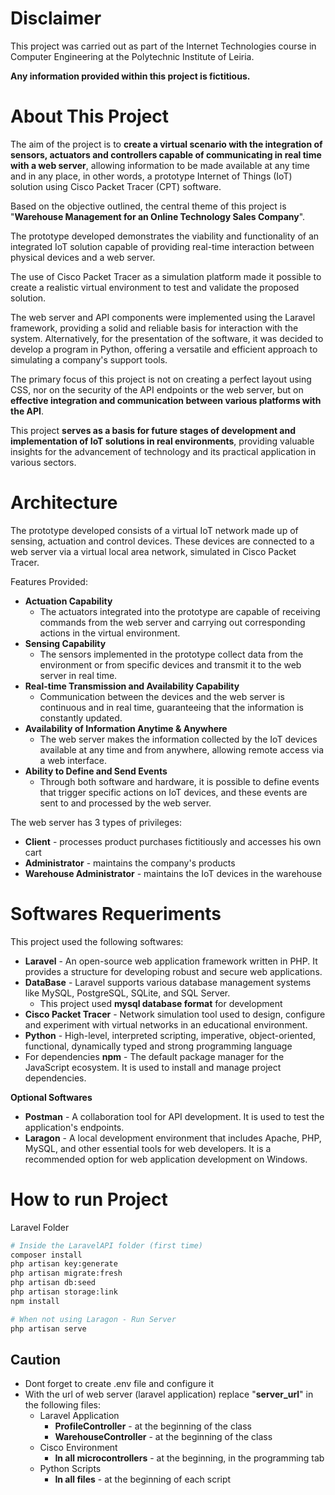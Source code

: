# Disclaimer

This project was carried out as part of the Internet Technologies course in Computer Engineering at the Polytechnic Institute of Leiria.

**Any information provided within this project is fictitious.**

# About This Project

The aim of the project is to **create a virtual scenario with the integration of sensors, actuators and controllers capable of communicating in real time with a web server**, allowing information to be made available at any time and in any place, in other words, a prototype Internet of Things (IoT) solution using Cisco Packet Tracer (CPT) software.

Based on the objective outlined, the central theme of this project is "**Warehouse Management for an Online Technology Sales Company**".

The prototype developed demonstrates the viability and functionality of an integrated IoT solution capable of providing real-time interaction between physical devices and a web server. 

The use of Cisco Packet Tracer as a simulation platform made it possible to create a realistic virtual environment to test and validate the proposed solution.

The web server and API components were implemented using the Laravel framework, providing a solid and reliable basis for interaction with the system. Alternatively, for the presentation of the software, it was decided to develop a program in Python, offering a versatile and efficient approach to simulating a company's support tools.

The primary focus of this project is not on creating a perfect layout using CSS, nor on the security of the API endpoints or the web server, but on **effective integration and communication between various platforms with the API**.

This project **serves as a basis for future stages of development and implementation of IoT solutions in real environments**, providing valuable insights for the advancement of technology and its practical application in various sectors.
# Architecture

The prototype developed consists of a virtual IoT network made up of sensing, actuation and control devices. These devices are connected to a web server via a virtual local area network, simulated in Cisco Packet Tracer.

Features Provided:

- **Actuation Capability**
    - The actuators integrated into the prototype are capable of receiving commands from the web server and carrying out corresponding actions in the virtual environment.
- **Sensing Capability**
	- The sensors implemented in the prototype collect data from the environment or from specific devices and transmit it to the web server in real time.
- **Real-time Transmission and Availability Capability**
	- Communication between the devices and the web server is continuous and in real time, guaranteeing that the information is constantly updated.
- **Availability of Information Anytime & Anywhere**
	- The web server makes the information collected by the IoT devices available at any time and from anywhere, allowing remote access via a web interface.
- **Ability to Define and Send Events**
	- Through both software and hardware, it is possible to define events that trigger specific actions on IoT devices, and these events are sent to and processed by the web server.

The web server has 3 types of privileges:

- **Client** - processes product purchases fictitiously and accesses his own cart
- **Administrator** - maintains the company's products
- **Warehouse Administrator** - maintains the IoT devices in the warehouse

# Softwares Requeriments

This project used the following softwares:

- **Laravel** - An open-source web application framework written in PHP. It provides a structure for developing robust and secure web applications.
- **DataBase** - Laravel supports various database management systems like MySQL, PostgreSQL, SQLite, and SQL Server.
	- This project used **mysql database format** for development
- **Cisco Packet Tracer** - Network simulation tool used to design, configure and experiment with virtual networks in an educational environment.
- **Python** - High-level, interpreted scripting, imperative, object-oriented, functional, dynamically typed and strong programming language
- For dependencies **npm** - The default package manager for the JavaScript ecosystem. It is used to install and manage project dependencies.

**Optional Softwares**

- **Postman** - A collaboration tool for API development. It is used to test the application's endpoints.
- **Laragon** - A local development environment that includes Apache, PHP, MySQL, and other essential tools for web developers. It is a recommended option for web application development on Windows.

# How to run Project

Laravel Folder

```bash
# Inside the LaravelAPI folder (first time)
composer install
php artisan key:generate
php artisan migrate:fresh
php artisan db:seed
php artisan storage:link
npm install

# When not using Laragon - Run Server
php artisan serve
```

## Caution

- Dont forget to create .env file and configure it
- With the url of web server (laravel application) replace "**server_url**" in the following files:
	- Laravel Application
		- **ProfileController** - at the beginning of the class
		- **WarehouseController** - at the beginning of the class
	- Cisco Environment
		- **In all microcontrollers** - at the beginning, in the programming tab
	- Python Scripts
		- **In all files** - at the beginning of each script


